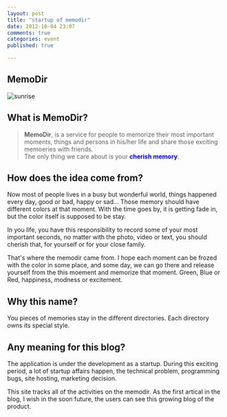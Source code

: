 ```yaml
---
layout: post
title: "startup of memodir"
date: 2012-10-04 23:07
comments: true
categories: event
published: true

---
```

## **MemoDir**
![sunrise](https://8cxkya.bay.livefilestore.com/y1pmaJRDhVNAk3OU7j3O5l478sGmn5LtePNkHoRiJhpN5XJVdyh9JeowS6WhSY_7mthQxYMmMYVJBmM_WB4ctWziff-ExXHsO3o/sunrise.jpg 'Sunrise on Huang mountain')
## What is MemoDir?

>**MemoDir**, is a service for people to memorize their most important moments, things and persons in his/her life and share those exciting memoeries with friends.    
>The only thing we care about is your <span style='color:blue'>**cherish memory**</span>.


## How does the idea come from?

Now most of people lives in a busy but wonderful world, things happened every day, good or bad, happy or sad… Those memory should have different colors at that moment. With the time goes by, it is getting fade in, but the color itself is supposed to be stay.

In you life, you have this responsibility to record some of your most important seconds, no matter with the photo, video or text, you should cherish that, for yourself or for your close family.

That's where the memodir came from. I hope each moment can be frozed with the color in some place, and some day, we can go there and release yourself from the this moement and memorize that moment. Green, Blue or Red, happiness, modness or excitement.

<!-- more -->

## Why this name?

You pieces of memories stay in the different directories.  Each directory owns its special style.


## Any meaning for this blog?

The application is under the development as a startup. During this exciting period, a lot of startup affairs happen, the technical problem, programming bugs, site hosting, marketing decision.

This site tracks all of the activities on the memodir.
As the first artical in the blog, I wish in the soon future, the users can see this growing blog of the product.




